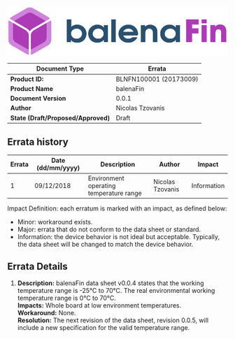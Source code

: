 ![Fin logo](../assets/balenaFin_logo.png)

| **Document Type** | Errata |
| --- | --- |
| **Product ID:** | BLNFN100001 (20173009) |
| **Product Name** | balenaFin |
| **Document Version** | 0.0.1 |
| **Author** | Nicolas Tzovanis |
| **State (Draft/Proposed/Approved)** | Draft |

## Errata history


| **Errata** | **Date (dd/mm/yyyy)** | **Description** | **Author** | **Impact** |  
| --- | --- | --- | --- | --- |  
| 1 | 09/12/2018 | Environment operating temperature range | Nicolas Tzovanis | Information |  

Impact Definition: each erratum is marked with an impact, as defined below:

- Minor: workaround exists.
- Major: errata that do not conform to the data sheet or standard.
- Information: the device behavior is not ideal but acceptable. Typically, the data sheet will be
changed to match the device behavior.

## Errata Details

1. **Description:** balenaFin data sheet v0.0.4 states that the working temperature range is -25°C to 70°C. The real environmental working temperature range is 0°C to 70°C.  
**Impacts:** Whole board at low environment temperatures.  
**Workaround:** None.  
**Resolution:** The next revision of the data sheet, revision 0.0.5, will include a new specification for the valid temperature range.
